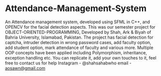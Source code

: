 # Attendance-Management-System
An Attendance management system, developed using SFML in C++, and OPENCV for the facial detection aspects.
This was our semester project for OBJECT-ORIENTED-PROGRAMMING, Developed by Shah, Ark & Biyah of Bahria University, Islamabad, Pakistan.
The project has facial detection for captcha, intruder detection in wrong password cases, add faculty option, add student option, mark attendance of faculty and various more.
Multiple OOP concepts have been applied including Polymorphism, inheritance, exception handling etc.
You can replicate it, add your own touches to it, feel free to contact us for help
Instagram - @shahsahabwho
email - aosawn@gmail.com
